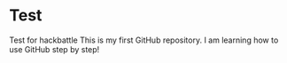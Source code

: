 # Test
Test for hackbattle
This is my first GitHub repository. I am learning how to use GitHub step by step!
